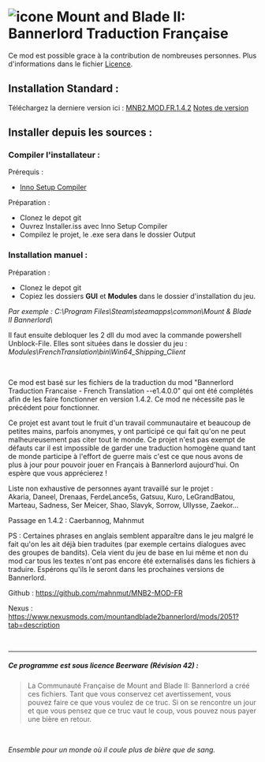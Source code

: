 # ![icone](https://raw.githubusercontent.com/mahnmut/MNB2-MOD-FR/master/MNB2.ico) Mount and Blade II: Bannerlord Traduction Française 

Ce mod est possible grace à la contribution de nombreuses personnes.
Plus d'informations dans le fichier [Licence][Licence].

## Installation Standard :
Téléchargez la derniere version ici : [MNB2.MOD.FR.1.4.2][release] [Notes de version][Version]

## Installer depuis les sources :
### Compiler l'installateur :
Prérequis :
- [Inno Setup Compiler][innosetup]

Préparation :
- Clonez le depot git
- Ouvrez Installer.iss avec Inno Setup Compiler
- Compilez le projet, le .exe sera dans le dossier Output

### Installation manuel :
Préparation :
- Clonez le depot git
- Copiez les dossiers **GUI** et **Modules** dans le dossier d'installation du jeu.

_Par exemple : C:\Program Files\Steam\steamapps\common\Mount & Blade II Bannerlord\\_

Il faut ensuite debloquer les 2 dll du mod avec la commande powershell Unblock-File.
Elles sont situées dans le dossier du jeu : _Modules\FrenchTranslation\bin\Win64_Shipping_Client_


&nbsp;

Ce mod est basé sur les fichiers de la traduction du mod "Bannerlord Traduction Francaise - French Translation --e1.4.0.0" qui ont été complétés afin de les faire fonctionner en version 1.4.2. Ce mod ne nécessite pas le précédent pour fonctionner.

Ce projet est avant tout le fruit d'un travail communautaire et beaucoup de petites mains, parfois anonymes, y ont participé ce qui fait qu'on ne peut malheureusement pas citer tout le monde. Ce projet n'est pas exempt de défauts car il est impossible de garder une traduction homogène quand tant de monde participe à l'effort de guerre mais c'est ce que nous avons de plus à jour pour pouvoir jouer en Français à Bannerlord aujourd'hui. 
On espère que vous apprécierez !

Liste non exhaustive de personnes ayant travaillé sur le projet :  
Akaria, Daneel, Drenaas, FerdeLance5s, Gatsuu, Kuro, LeGrandBatou, Marteau, Sadness, Ser Meicer, Shao, Slavyk, Sorrow, Ullysse, Zaekor...

Passage en 1.4.2 : Caerbannog, Mahnmut


PS : Certaines phrases en anglais semblent apparaître dans le jeu malgré le fait qu'on les ait déjà bien traduites (par exemple certains dialogues avec des groupes de bandits). Cela vient du jeu de base en lui même et non du mod car tous les textes n'ont pas encore été externalisés dans les fichiers à traduire. Espérons qu'ils le seront dans les prochaines versions de Bannerlord.

Github : https://github.com/mahnmut/MNB2-MOD-FR

Nexus : https://www.nexusmods.com/mountandblade2bannerlord/mods/2051?tab=description

&nbsp;

----
##### Ce programme est sous licence Beerware (Révision 42) :
> La Communauté Française de Mount and Blade II: Bannerlord a créé ces fichiers.
> Tant que vous conservez cet avertissement, vous pouvez faire ce que vous
> voulez de ce truc. Si on se rencontre un jour et que vous pensez que ce
> truc vaut le coup, vous pouvez nous payer une bière en retour.


&nbsp;

_Ensemble pour un monde où il coule plus de bière que de sang._

[//]: #
[Licence]: <https://github.com/mahnmut/MNB2-MOD-FR/blob/master/Licence.txt>
[release]: <https://github.com/mahnmut/MNB2-MOD-FR/releases/download/1.4.2.1/MNB.II.MOD.FR.1.4.2.1.exe>
[Version]: <https://github.com/mahnmut/MNB2-MOD-FR/releases/tag/1.4.2.1>
[innosetup]: <https://jrsoftware.org/isinfo.php>
